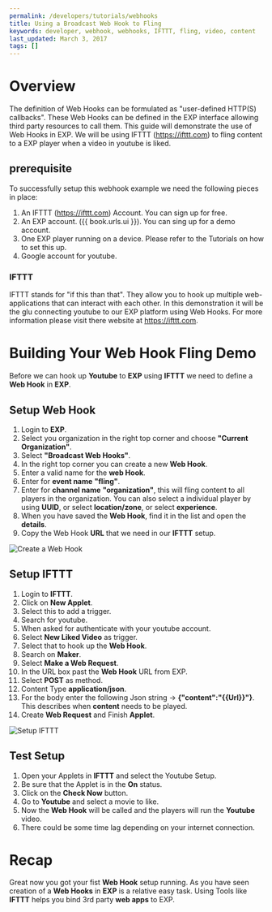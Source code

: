 ```yaml
---
permalink: /developers/tutorials/webhooks
title: Using a Broadcast Web Hook to Fling
keywords: developer, webhook, webhooks, IFTTT, fling, video, content
last_updated: March 3, 2017
tags: []
---
```


<link rel="stylesheet" href="/docs/developers/tutorials/webhooks.css">

# Overview

The definition of Web Hooks can be formulated as "user-defined HTTP(S) callbacks". These Web Hooks can be defined in the EXP interface allowing third party resources to call them. This guide will demonstrate the use of Web Hooks in EXP. We will be using IFTTT (https://ifttt.com) to fling content to a EXP player when a video in youtube is liked.

## prerequisite

To successfully setup this webhook example we need the following pieces in place:

1. An IFTTT (https://ifttt.com) Account. You can sign up for free.
2. An EXP account. ({{ book.urls.ui }}). You can sing up for a demo account.
3. One EXP player running on a device. Please refer to the Tutorials on how to set this up.
4. Google account for youtube.

### IFTTT

IFTTT stands for "if this than that". They allow you to hook up multiple web-applications that can interact with each other. In this demonstration it will be the glu connecting youtube to our EXP platform using Web Hooks. For more information please visit there website at https://ifttt.com.

# Building Your Web Hook Fling Demo

Before we can hook up **Youtube** to **EXP** using **IFTTT** we need to define a **Web Hook** in **EXP**.

## Setup Web Hook

1. Login to **EXP**.
2. Select you organization in the right top corner and choose **"Current Organization"**.
3. Select **"Broadcast Web Hooks"**.
4. In the right top corner you can create a new **Web Hook**.
5. Enter a valid name for the **web Hook**.
6. Enter for **event name** **"fling"**.
7. Enter for **channel name** **"organization"**, this will fling content to all players in the organization. You can also select a individual player by using **UUID**, or select **location/zone**, or select **experience**.
8. When you have saved the **Web Hook**, find it in the list and open the **details**.
9. Copy the Web Hook **URL** that we need in our **IFTTT** setup.

![Create a Web Hook](/images/webhook/webhook.gif "Create a Web Hook")

## Setup IFTTT

1. Login to **IFTTT**.
2. Click on **New Applet**.
3. Select this to add a trigger.
4. Search for youtube.
5. When asked for authenticate with your youtube account.
6. Select **New Liked Video** as trigger.
7. Select that to hook up the **Web Hook**.
8. Search on **Maker**.
9. Select **Make a Web Request**.
10. In the URL box past the **Web Hook** URL from EXP.
11. Select **POST** as method.
12. Content Type **application/json**.
13. For the body enter the following Json string -> **{"content":"{{Url}}"}**. This describes when **content** needs to be played.
14. Create **Web Request** and Finish **Applet**.

![Setup IFTTT](/images/webhook/webhook2.gif "Setup IFTTT")

## Test Setup

1. Open your Applets in **IFTTT** and select the Youtube Setup.
2. Be sure that the Applet is in the **On** status.
3. Click on the **Check Now** button.
4. Go to **Youtube** and select a movie to like.
5. Now the **Web Hook** will be called and the players will run the **Youtube** video.
6. There could be some time lag depending on your internet connection.

# Recap

Great now you got your fist **Web Hook** setup running. As you have seen creation of a **Web Hooks** in **EXP** is a relative easy task. Using Tools like **IFTTT** helps you bind 3rd party **web apps** to EXP.
